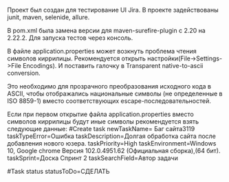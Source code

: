 Проект был создан для тестирование UI Jira. В проекте задействованы junit, maven, selenide, allure.

В pom.xml была замена версии для maven-surefire-plugin с 2.20 на 2.22.2. Для запуска тестов через консоль.

В файле application.properties может возкнуть проблема чтения символов киррилицы. Рекомендуется открыть настройки(File->Settings->File Encodings).
И поставить галочку в Transparent native-to-ascii conversion.

Это необходимо для прозрачного преобразования исходного кода в ASCII, чтобы отображались национальные символы (не определенные в ISO 8859-1) вместо соответствующих escape-последовательностей.

Если при первом открытие файла application.properties вместо символов киррилицы будут иные символы рекомендуется взять следующие данные:
#Create task
newTaskName= Баг сайта3119
taskTypeError=Ошибка
taskDescription=Долгая обработка сайта после добавления нового юзера.
taskPriority=High
taskEnvironment=Windows 10, Google chrome Версия 102.0.4951.62 (Официальная сборка),(64 бит).
taskSprint=Доска Спринт 2
taskSearchField=Автор задачи

#Task status
statusToDo=СДЕЛАТЬ
